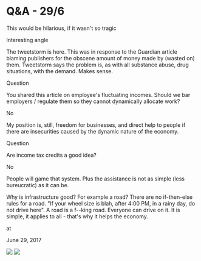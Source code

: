 # Q&A - 29/6


This would be hilarious, if it wasn't so tragic






Interesting angle




The tweetstorm is here. This was in response to the Guardian article blaming publishers for the obscene amount of money made by (wasted on) them. Tweetstorm says the problem is, as with all substance abuse, drug situations, with the demand. Makes sense.

Question

You shared this article on employee's fluctuating incomes. Should we bar employers / regulate them so they cannot dynamically allocate work?

No

My position is, still, freedom for businesses, and direct help to people if there are insecurities caused by the dynamic nature of the economy.

Question

Are income tax credits a good idea?

No

People will game that system. Plus the assistance is not as simple (less bureucratic) as it can be.

Why is infrastructure good? For example a road? There are no if-then-else rules for a road. "If your wheel size is blah, after 4:00 PM, in a rainy day, do not drive here". A road is a f--king road. Everyone can drive on it. It is simple, it applies to all - that's why it helps the economy.







at

June 29, 2017















![](Screenshot%2Bfrom%2B2017-06-29%2B13-57-43.png)
![](Screenshot%2Bfrom%2B2017-06-29%2B14-01-39.png)
